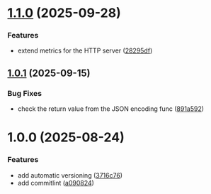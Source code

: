 # [1.1.0](https://github.com/marcosartorato/golang-basic-app/compare/v1.0.1...v1.1.0) (2025-09-28)


### Features

* extend metrics for the HTTP server ([28295df](https://github.com/marcosartorato/golang-basic-app/commit/28295dfd136898b62aef3ac6a5101e0ce56e871d))

## [1.0.1](https://github.com/marcosartorato/golang-basic-app/compare/v1.0.0...v1.0.1) (2025-09-15)


### Bug Fixes

* check the return value from the JSON encoding func ([891a592](https://github.com/marcosartorato/golang-basic-app/commit/891a592fe2cccadc7279a454cf9a2bb456baacd1))

# 1.0.0 (2025-08-24)


### Features

* add automatic versioning ([3716c76](https://github.com/marcosartorato/golang-basic-app/commit/3716c768ccacb947a5f4239f6a9eabc88408d784))
* add commitlint ([a090824](https://github.com/marcosartorato/golang-basic-app/commit/a090824e6761cbb80bc5b06a0248fecb21ac923f))
